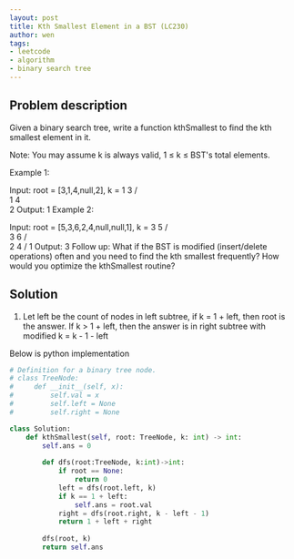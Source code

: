 ```yaml
---
layout: post
title: Kth Smallest Element in a BST (LC230)
author: wen
tags:
- leetcode
- algorithm
- binary search tree
---
```


## Problem description
Given a binary search tree, write a function kthSmallest to find the kth smallest element in it.

Note: 
You may assume k is always valid, 1 ≤ k ≤ BST's total elements.

Example 1:

Input: root = [3,1,4,null,2], k = 1
   3
  / \
 1   4
  \
   2
Output: 1
Example 2:

Input: root = [5,3,6,2,4,null,null,1], k = 3
       5
      / \
     3   6
    / \
   2   4
  /
 1
Output: 3
Follow up:
What if the BST is modified (insert/delete operations) often and you need to find the kth smallest frequently? How would you optimize the kthSmallest routine?

## Solution
1. Let left be the count of nodes in left subtree, if k = 1 + left, then root is the answer. If k > 1 + left, then the answer is in right subtree with modified k = k - 1 - left

Below is python implementation

```python
# Definition for a binary tree node.
# class TreeNode:
#     def __init__(self, x):
#         self.val = x
#         self.left = None
#         self.right = None

class Solution:
    def kthSmallest(self, root: TreeNode, k: int) -> int:
        self.ans = 0
        
        def dfs(root:TreeNode, k:int)->int:
            if root == None:
                return 0
            left = dfs(root.left, k)
            if k == 1 + left:
                self.ans = root.val
            right = dfs(root.right, k - left - 1)
            return 1 + left + right
        
        dfs(root, k)
        return self.ans
				
```